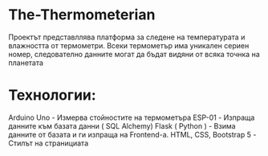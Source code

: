 # The-Thermometerian
Проектът представллява платформа за следене на температурата и влажността от термометри. Всеки термометър има уникален сериен номер, следователно данните могат да бъдат видяни от всяка точнка на планетата
# Технологии:
  Arduino Uno - Измерва стойностите на термометъра
  ESP-01 - Изпраща данните към базата данни ( SQL Alchemy)
  Flask ( Python ) - Взима данните от базата и ги изпраща на Frontend-a.
  HTML, CSS, Bootstrap 5 - Стилът на странициата 
